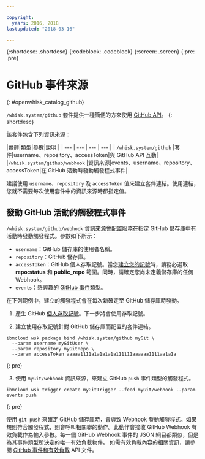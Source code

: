 ```yaml
---

copyright:
  years: 2016, 2018
lastupdated: "2018-03-16"

---
```


{:shortdesc: .shortdesc}
{:codeblock: .codeblock}
{:screen: .screen}
{:pre: .pre}

# GitHub 事件來源
{: #openwhisk_catalog_github}

`/whisk.system/github` 套件提供一種簡便的方來使用 [GitHub API](https://developer.github.com/)。
{: shortdesc}

該套件包含下列資訊來源：

|實體|類型|參數|說明
|
| --- | --- | --- | --- |
| `/whisk.system/github` |套件|username、repository、accessToken|與 GitHub API 互動|
|`/whisk.system/github/webhook` |資訊來源|events、username、repository、accessToken|在 GitHub 活動時發動觸發程式事件|

建議使用 `username`、`repository` 及 `accessToken` 值來建立套件連結。使用連結，您就不需要每次使用套件中的資訊來源時都指定值。

## 發動 GitHub 活動的觸發程式事件

`/whisk.system/github/webhook` 資訊來源會配置服務在指定 GitHub 儲存庫中有活動時發動觸發程式。參數如下所示：

- `username`：GitHub 儲存庫的使用者名稱。
- `repository`：GitHub 儲存庫。
- `accessToken`：GitHub 個人存取記號。當您[建立您的記號](https://github.com/settings/tokens)時，請務必選取 **repo:status** 和 **public_repo** 範圍。同時，請確定您尚未定義儲存庫的任何 Webhook。
- `events`：感興趣的 [GitHub 事件類型](https://developer.github.com/v3/activity/events/types/)。

在下列範例中，建立的觸發程式會在每次新確定至 GitHub 儲存庫時發動。

1. 產生 GitHub [個人存取記號](https://github.com/settings/tokens)。下一步將會使用存取記號。

2. 建立使用存取記號針對 GitHub 儲存庫而配置的套件連結。
  ```
  ibmcloud wsk package bind /whisk.system/github myGit \
    --param username myGitUser \
    --param repository myGitRepo \
    --param accessToken aaaaa1111a1a1a1a1a111111aaaaaa1111aa1a1a
  ```
  {: pre}

3. 使用 `myGit/webhook` 資訊來源，來建立 GitHub `push` 事件類型的觸發程式。
  ```
  ibmcloud wsk trigger create myGitTrigger --feed myGit/webhook --param events push
  ```
  {: pre}

  使用 `git push` 來確定 GitHub 儲存庫時，會導致 Webhook 發動觸發程式。如果規則符合觸發程式，則會呼叫相關聯的動作。此動作會接收 GitHub Webhook 有效負載作為輸入參數。每一個 GitHub Webhook 事件的 JSON 綱目都類似，但是為其事件類型所決定的唯一有效負載物件。
如需有效負載內容的相關資訊，請參閱 [GitHub 事件和有效負載](https://developer.github.com/v3/activity/events/types/) API 文件。
